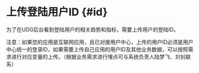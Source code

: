# 上传登陆用户ID {#id}

为了在UDG后台看到登陆用户的相关趋势和指标，需要上传用户的登陆ID。

注意：如果您的应用是互联网应用，且已对接用户中心，上传的用户ID必须是用户中心统一的登录ID，如果需要上传自己应用的用户ID及其他业务数据，可以按照需求进行对应变量的上传。（根据业务需求进行埋点可与系统负责人陆梦飞、刘钊联系）